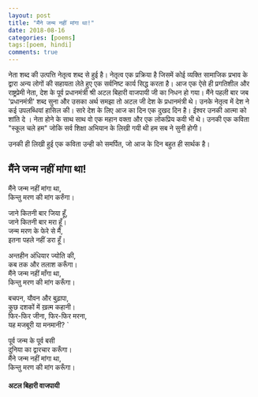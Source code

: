 ```yaml
---
layout: post
title: "मैंने जन्म नहीं मांगा था!"
date: 2018-08-16
categories: [poems]
tags:[poem, hindi]
comments: true
---
```


नेता शब्द की उत्पत्ति नेतृत्व शब्द से हुई है। नेतृत्व एक प्रक्रिया है जिसमें कोई व्यक्ति सामाजिक प्रभाव के द्वारा अन्य लोगों की सहायता लेते हुए एक सर्वनिष्ट कार्य सिद्ध करता है। आज एक ऐसे ही प्रगतिशील और राष्ट्रप्रेमी नेता, देश के पूर्व प्रधानमंत्री श्री अटल बिहारी वाजपायी जी का निधन हो गया। मैंने पहली बार जब 'प्रधानमंत्री' शब्द सुना और उसका अर्थ समझा तो अटल जी देश के प्रधानमंत्री थे। उनके नेतृत्व में देश ने कई उपलब्धियां हासिल की। सारे देश के लिए आज का दिन एक दुखद दिन है। ईश्वर उनकी आत्मा को शांति दे ।  नेता होने के साथ साथ वो एक महान वक्ता और एक लोकप्रिय कवी भी थे। उनकी एक कविता "स्कूल चले हम" जोकि सर्व शिक्षा अभियान के लिखी गयी थी हम सब ने सुनी होगी। 

उनकी ही लिखी हुई एक कविता उन्ही को समर्पित, जो आज के दिन बहुत ही सार्थक है।

## मैंने जन्म नहीं मांगा था! 
मैंने जन्म नहीं मांगा था,   
किन्तु मरण की मांग करुँगा। 


जाने कितनी बार जिया हूँ,   
जाने कितनी बार मरा हूँ।   
जन्म मरण के फेरे से मैं,   
इतना पहले नहीं डरा हूँ।   

अन्तहीन अंधियार ज्योति की,   
कब तक और तलाश करूँगा।   
मैंने जन्म नहीं माँगा था,   
किन्तु मरण की मांग करूँगा।   

बचपन, यौवन और बुढ़ापा,   
कुछ दशकों में ख़त्म कहानी।   
फिर-फिर जीना, फिर-फिर मरना,   
यह मजबूरी या मनमानी? `   

पूर्व जन्म के पूर्व बसी   
दुनिया का द्वारचार करूँगा।   
मैंने जन्म नहीं मांगा था,   
किन्तु मरण की मांग करूँगा। 

#### अटल बिहारी वाजपायी
